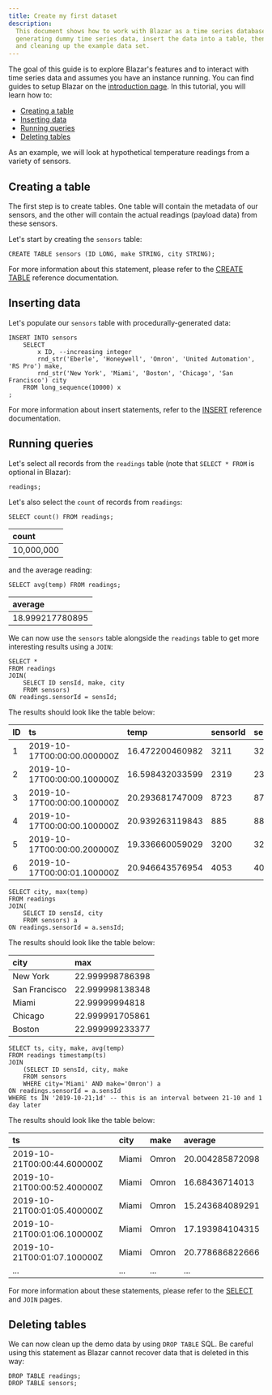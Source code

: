 ```yaml
---
title: Create my first dataset
description:
  This document shows how to work with Blazar as a time series database by
  generating dummy time series data, insert the data into a table, then querying
  and cleaning up the example data set.
---
```


The goal of this guide is to explore Blazar's features and to interact with
time series data and assumes you have an instance running. You can find guides
to setup Blazar on the [introduction page](/docs/introduction). In this
tutorial, you will learn how to:

- [Creating a table](#creating-a-table)
- [Inserting data](#inserting-data)
- [Running queries](#running-queries)
- [Deleting tables](#deleting-tables)

As an example, we will look at hypothetical temperature readings from a variety
of sensors.

## Creating a table

The first step is to create tables. One table will contain the metadata of our
sensors, and the other will contain the actual readings (payload data) from
these sensors.

Let's start by creating the `sensors` table:

```blazar-sql
CREATE TABLE sensors (ID LONG, make STRING, city STRING);
```

For more information about this statement, please refer to the
[CREATE TABLE](/docs/sql/statements/create-table) reference documentation.

## Inserting data

Let's populate our `sensors` table with procedurally-generated data:

```blazar-sql title="Insert as SELECT"
INSERT INTO sensors
    SELECT
        x ID, --increasing integer
        rnd_str('Eberle', 'Honeywell', 'Omron', 'United Automation', 'RS Pro') make,
        rnd_str('New York', 'Miami', 'Boston', 'Chicago', 'San Francisco') city
    FROM long_sequence(10000) x
;
```

For more information about insert statements, refer to the
[INSERT](/docs/sql/statements/insert) reference documentation.

## Running queries

Let's select all records from the `readings` table (note that `SELECT * FROM` is
optional in Blazar):

```blazar-sql
readings;
```

Let's also select the `count` of records from `readings`:

```blazar-sql
SELECT count() FROM readings;
```

|count     |
|:---------|
|10,000,000|

and the average reading:

```blazar-sql
SELECT avg(temp) FROM readings;
```

|average        |
|:--------------|
|18.999217780895|

We can now use the `sensors` table alongside the `readings` table to get more
interesting results using a `JOIN`:

```blazar-sql
SELECT *
FROM readings
JOIN(
    SELECT ID sensId, make, city
    FROM sensors)
ON readings.sensorId = sensId;
```

The results should look like the table below:

|ID |ts                         |temp           |sensorId|sensId|make     |city         |
|:--|:--------------------------|:--------------|:-------|:-----|:--------|:------------|
|1  |2019-10-17T00:00:00.000000Z|16.472200460982|3211    |3211  |Omron    |New York     |
|2  |2019-10-17T00:00:00.100000Z|16.598432033599|2319    |2319  |Honeywell|San Francisco|
|3  |2019-10-17T00:00:00.100000Z|20.293681747009|8723    |8723  |Honeywell|New York     |
|4  |2019-10-17T00:00:00.100000Z|20.939263119843|885     |885   |RS Pro   |San Francisco|
|5  |2019-10-17T00:00:00.200000Z|19.336660059029|3200    |3200  |Honeywell|San Francisco|
|6  |2019-10-17T00:00:01.100000Z|20.946643576954|4053    |4053  |Honeywell|Miami        |

```blazar-sql title="Aggregation keyed by city"
SELECT city, max(temp)
FROM readings
JOIN(
    SELECT ID sensId, city
    FROM sensors) a
ON readings.sensorId = a.sensId;
```

The results should look like the table below:

|city         |max            |
|:------------|:--------------|
|New York     |22.999998786398|
|San Francisco|22.999998138348|
|Miami        |22.99999994818 |
|Chicago      |22.999991705861|
|Boston       |22.999999233377|

```blazar-sql title="Aggregation by hourly time buckets"
SELECT ts, city, make, avg(temp)
FROM readings timestamp(ts)
JOIN
    (SELECT ID sensId, city, make
    FROM sensors
    WHERE city='Miami' AND make='Omron') a
ON readings.sensorId = a.sensId
WHERE ts IN '2019-10-21;1d' -- this is an interval between 21-10 and 1 day later
```

The results should look like the table below:

|ts                         |city |make |average        |
|:--------------------------|:----|:----|:--------------|
|2019-10-21T00:00:44.600000Z|Miami|Omron|20.004285872098|
|2019-10-21T00:00:52.400000Z|Miami|Omron|16.68436714013 |
|2019-10-21T00:01:05.400000Z|Miami|Omron|15.243684089291|
|2019-10-21T00:01:06.100000Z|Miami|Omron|17.193984104315|
|2019-10-21T00:01:07.100000Z|Miami|Omron|20.778686822666|
|...                        |...  |...  |...            |

For more information about these statements, please refer to the
[SELECT](/docs/sql/statements/select) and `JOIN`
pages.

## Deleting tables

We can now clean up the demo data by using `DROP TABLE` SQL. Be careful using
this statement as Blazar cannot recover data that is deleted in this way:

```blazar-sql
DROP TABLE readings;
DROP TABLE sensors;
```
